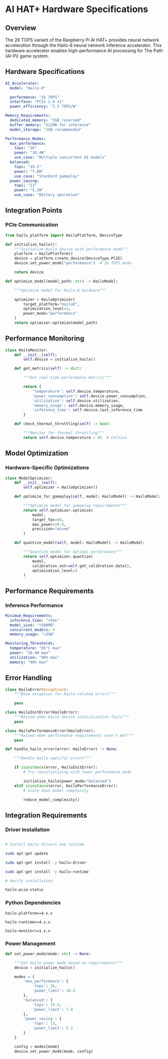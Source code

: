 # AI HAT+ Hardware Specifications

## Overview

The 26 TOPS variant of the Raspberry Pi AI HAT+ provides neural network acceleration through the Hailo-8 neural network inference accelerator. This hardware accelerator enables high-performance AI processing for The Path (AI-Pi) game system.

## Hardware Specifications

```yaml
AI_Accelerator:
  model: "Hailo-8"

  performance: "26 TOPS"
  interface: "PCIe 2.0 x1"
  power_efficiency: "2.5 TOPS/W"

Memory_Requirements:
  dedicated_memory: "2GB reserved"
  buffer_memory: "512MB for inference"
  model_storage: "1GB recommended"

Performance_Modes:
  max_performance:
    tops: "26"
    power: "10.4W"
    use_case: "Multiple concurrent AI models"
  balanced:
    tops: "19.5"
    power: "7.8W"
    use_case: "Standard gameplay"
  power_saving:
    tops: "13"
    power: "5.2W"
    use_case: "Battery operation"

```

## Integration Points

### PCIe Communication

```python
from hailo_platform import HailoPlatform, DeviceType

def initialize_hailo():
    """Initialize Hailo device with performance mode"""
    platform = HailoPlatform()
    device = platform.create_device(DeviceType.PCIE)
    device.set_power_mode("performance")  # 26 TOPS mode

    return device

def optimize_model(model_path: str) -> HailoModel:

    """Optimize model for Hailo-8 hardware"""

    optimizer = HailoOptimizer(
        target_platform="hailo8",
        optimization_level=3,
        power_mode="performance"
    )
    return optimizer.optimize(model_path)

```

## Performance Monitoring

```python
class HailoMonitor:
    def __init__(self):
        self.device = initialize_hailo()

    def get_metrics(self) -> dict:

        """Get real-time performance metrics"""

        return {
            'temperature': self.device.temperature,
            'power_consumption': self.device.power_consumption,
            'utilization': self.device.utilization,
            'memory_usage': self.device.memory_usage,
            'inference_time': self.device.last_inference_time
        }

    def check_thermal_throttling(self) -> bool:

        """Monitor for thermal throttling"""
        return self.device.temperature > 85  # Celsius

```

## Model Optimization

### Hardware-Specific Optimizations

```python
class ModelOptimizer:
    def __init__(self):
        self.optimizer = HailoOptimizer()

    def optimize_for_gameplay(self, model: HailoModel) -> HailoModel:

        """Optimize model for gameplay requirements"""
        return self.optimizer.optimize(
            model,
            target_fps=60,
            max_power=10.4,
            precision="mixed"
        )

    def quantize_model(self, model: HailoModel) -> HailoModel:

        """Quantize model for optimal performance"""
        return self.optimizer.quantize(
            model,
            calibration_set=self.get_calibration_data(),
            optimization_level=3
        )

```

## Performance Requirements

### Inference Performance

```yaml
Minimum_Requirements:
  inference_time: "<5ms"
  model_size: "<500MB"
  concurrent_models: 4
  memory_usage: "<2GB"

Monitoring_Thresholds:
  temperature: "85°C max"
  power: "10.4W max"
  utilization: "90% max"
  memory: "90% max"

```

## Error Handling

```python
class HailoError(Exception):
    """Base exception for Hailo-related errors"""

    pass

class HailoInitError(HailoError):
    """Raised when Hailo device initialization fails"""
    pass

class HailoPerformanceError(HailoError):
    """Raised when performance requirements aren't met"""
    pass

def handle_hailo_error(error: HailoError) -> None:

    """Handle Hailo-specific errors"""

    if isinstance(error, HailoInitError):
        # Try reinitializing with lower performance mode

        initialize_hailo(power_mode="balanced")
    elif isinstance(error, HailoPerformanceError):
        # Scale down model complexity

        reduce_model_complexity()

```

## Integration Requirements

### Driver Installation

```bash

# Install Hailo drivers and runtime

sudo apt-get update

sudo apt-get install -y hailo-driver

sudo apt-get install -y hailo-runtime

# Verify installation

hailo-pcie-status

```

### Python Dependencies

```requirements
hailo-platform>=4.x.x

hailo-runtime>=4.x.x

hailo-monitor>=1.x.x

```

### Power Management

```python
def set_power_mode(mode: str) -> None:

    """Set Hailo power mode based on requirements"""
    device = initialize_hailo()

    modes = {
        'max_performance': {
            'tops': 26,
            'power_limit': 10.4
        },
        'balanced': {
            'tops': 19.5,
            'power_limit': 7.8
        },
        'power_saving': {
            'tops': 13,
            'power_limit': 5.2
        }
    }

    config = modes[mode]
    device.set_power_mode(mode, config)
